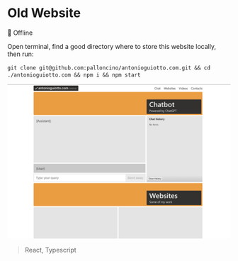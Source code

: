 # Old Website

🔴 Offline

Open terminal, find a good directory where to store this website locally, then run:

```
git clone git@github.com:palloncino/antonioguiotto.com.git && cd ./antonioguiotto.com && npm i && npm start
```

![Homepage](./cover.png)

> React, Typescript


